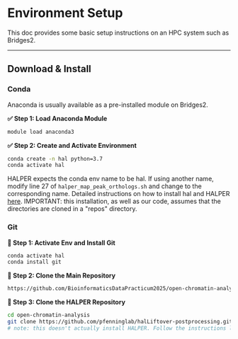 # Environment Setup
This doc provides some basic setup instructions on an HPC system such as Bridges2.

---

## Download & Install 

### Conda 
Anaconda is usually available as a pre-installed module on Bridges2.   

**✅ Step 1: Load Anaconda Module**  
```bash
module load anaconda3
```

**✅ Step 2: Create and Activate Environment**  
```bash
conda create -n hal python=3.7
conda activate hal
```
HALPER expects the conda env name to be hal. If using another name, modify line 27 of `halper_map_peak_orthologs.sh` and change to the corresponding name. 
Detailed instructions on how to install hal and HALPER [here](https://github.com/pfenninglab/halLiftover-postprocessing/blob/master/hal_install_instructions.md). IMPORTANT: this installation, as well as our code, assumes that the directories are cloned in a "repos" directory.

### Git
**🧩 Step 1: Activate Env and Install Git**

```bash
conda activate hal
conda install git
```

**🧩 Step 2: Clone the Main Repository**
```bash
https://github.com/BioinformaticsDataPracticum2025/open-chromatin-analysis.git
```
**🧩 Step 3: Clone the HALPER Repository**
```bash
cd open-chromatin-analysis
git clone https://github.com/pfenninglab/halLiftover-postprocessing.git
# note: this doesn't actually install HALPER. Follow the instructions linked [here](https://github.com/pfenninglab/halLiftover-postprocessing/blob/master/hal_install_instructions.md).
```

